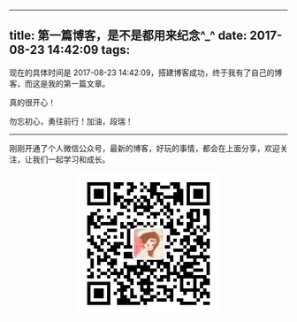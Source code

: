 
---
title: 第一篇博客，是不是都用来纪念^_^
date: 2017-08-23 14:42:09
tags:
---


现在的具体时间是 2017-08-23 14:42:09，搭建博客成功，终于我有了自己的博客，而这是我的第一篇文章。

真的很开心！

勿忘初心，勇往前行！加油，段瑞！




---

刚刚开通了个人微信公众号，最新的博客，好玩的事情，都会在上面分享，欢迎关注，让我们一起学习和成长。

<div  align="center">    

![微信公众号](http://raw.githubusercontent.com/DRPrincess/BlogImages/master/qiniu/qrcode_for_gh_e8f891ce77fb_258.jpg)

</div>
